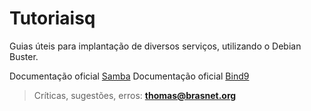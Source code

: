 # **Tutoriaisq**

Guias úteis para implantação de diversos serviços, utilizando o Debian Buster.


Documentação oficial [Samba](https://wiki.samba.org/index.php/Main_Page) 
Documentação oficial [Bind9](https://kb.isc.org/docs/aa-01310)


> Críticas, sugestões, erros: **thomas@brasnet.org**
